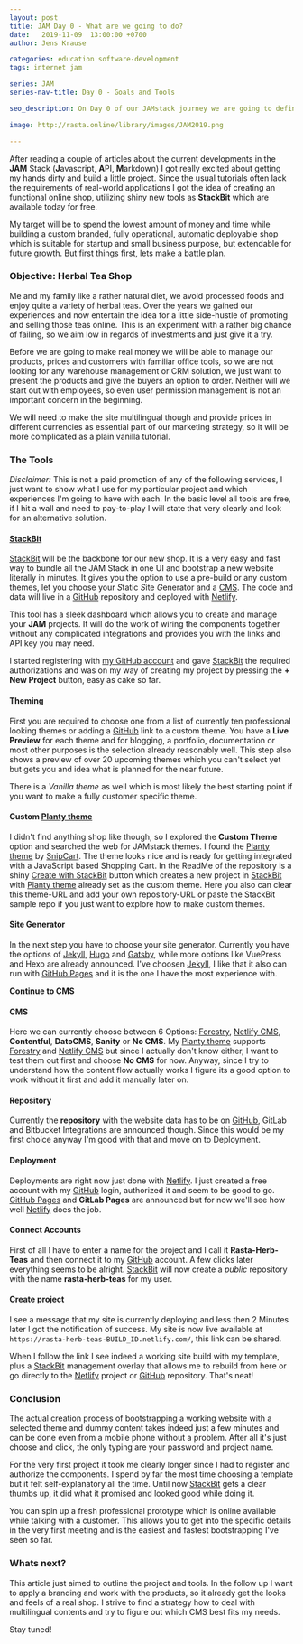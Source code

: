 ```yaml
---
layout: post
title: JAM Day 0 - What are we going to do?
date:   2019-11-09  13:00:00 +0700
author: Jens Krause

categories: education software-development
tags: internet jam

series: JAM
series-nav-title: Day 0 - Goals and Tools

seo_description: On Day 0 of our JAMstack journey we are going to define our goals and look at the tools we are using.

image: http://rasta.online/library/images/JAM2019.png

---
```


After reading a couple of articles about the current developments in the **JAM** Stack (**J**avascript, **A**PI, **M**arkdown) I got really excited about getting my hands dirty and build a little project. Since the usual tutorials often lack the requirements of real-world applications I got the idea of creating an functional online shop, utilizing shiny new tools as **StackBit** which are available today for free. 

<!--more-->
[CMS]: https://en.wikipedia.org/wiki/Content_management_system "Content Management System"
[Forestry]: https://forestry.io/ "Static Content CMS"
[Gatsby]: https://www.gatsbyjs.org/ "JavaScript based Static Site Generator for React"
[GitHub]: https://www.github.com/ "Mange your code repositories"
[GitHub Pages]: https://pages.github.com/ "GitHub hosted Pages"
[Hugo]: https://gohugo.io/ "Super Fast Go based Static Site Generator"
[my GitHub account]: https://github.com/Solomonic "Solomonic"
[Netlify]: https://www.netlify.com/ "Continuous deployment and serverless functions"
[Netlify CMS]: https://www.netlifycms.org/ "Static Content CMS"
[Jekyll]: https://jekyllrb.com/ "Static Site Generator working with github pages"
[SaaS]: https://en.wikipedia.org/wiki/Software_as_a_service "Software as a Service"
[SnipCart]: https://snipcart.com/ "Javascript based Shopping cart solution"
[StackBit]: https://www.stackbit.com/ "Bundles your JAM Stack"
[Planty theme]: https://github.com/snipcart/stackbit-theme-planty/ "Planty theme on github"
[Create with StackBit]: https://app.stackbit.com/create?theme=https://github.com/snipcart/stackbit-theme-planty&ssg=jekyll "Create a new project with Planty Theme"

My target will be to spend the lowest amount of money and time while building a custom branded, fully operational, automatic deployable shop which is suitable for startup and small business purpose, but extendable for future growth. 
But first things first, lets make a battle plan.

### Objective: Herbal Tea Shop

Me and my family like a rather natural diet, we avoid processed foods and enjoy quite a variety of herbal teas. Over the years we gained our experiences and now entertain the idea for a little side-hustle of promoting and selling those teas online. This is an experiment with a rather big chance of failing, so we aim low in regards of investments and just give it a try.

Before we are going to make real money we will be able to manage our products, prices and customers with familiar office tools, so we are not looking for any warehouse management or CRM solution, we just want to present the products and give the buyers an option to order. Neither will we start out with employees, so even user permission management is not an important concern in the beginning. 

We will need to make the site multilingual though and provide prices in different currencies as essential part of our marketing strategy, so it will be more complicated as a plain vanilla tutorial.


### The Tools

_Disclaimer:_ This is not a paid promotion of any of the following services, I just want to show what I use for my particular project and which experiences I'm going to have with each. In the basic level all tools are free, if I hit a wall and need to pay-to-play I will state that very clearly and look for an alternative solution.  

#### [StackBit]

[StackBit] will be the backbone for our new shop. It is a very easy and fast way to bundle all the JAM Stack in one UI and bootstrap a new website literally in minutes. It gives you the option to use a pre-build or any custom themes, let you choose your *S*tatic *S*ite *G*enerator and a [CMS]. The code and data will live in a [GitHub] repository and deployed with [Netlify].

This tool has a sleek dashboard which allows you to create and manage your **JAM** projects. It will do the work of wiring the components together without any complicated integrations and provides you with the links and API key you may need.

I started registering with [my GitHub account] and gave [StackBit] the required authorizations and was on my way of creating my project by pressing the **+ New Project** button, easy as cake so far.


#### Theming

First you are required to choose one from a list of currently ten professional looking themes or adding a [GitHub] link to a custom theme. You have a **Live Preview** for each theme and for blogging, a portfolio, documentation or most other purposes is the selection already reasonably well. This step also shows a preview of over 20 upcoming themes which you can't select yet but gets you and idea what is planned for the near future.

There is a *Vanilla theme* as well which is most likely the best starting point if you want to make a fully customer specific theme.

#### Custom [Planty theme]

I didn't find anything shop like though, so I explored the **Custom Theme** option and searched the web for JAMstack themes.
I found the [Planty theme] by [SnipCart]. The theme looks nice and is ready for getting integrated with a JavaScript based Shopping Cart. In the ReadMe of the repository  is a shiny [Create with StackBit] button which creates a new project in [StackBit] with [Planty theme] already set as the custom theme. Here you also can clear this theme-URL and add your own repository-URL or paste the StackBit sample repo if you just want to explore how to make custom themes.  

#### Site Generator

In the next step you have to choose your site generator. Currently you have the options of [Jekyll], [Hugo] and [Gatsby], while more options like VuePress and Hexo are already announced. I've choosen [Jekyll], I like that it also can run with [GitHub Pages] and it is the one I have the most experience with.

**Continue to CMS**

#### CMS

Here we can currently choose between 6 Options: [Forestry], [Netlify CMS], **Contentful**, **DatoCMS**, **Sanity** or **No CMS**.
My [Planty theme] supports [Forestry] and [Netlify CMS] but since I actually don't know either, I want to test them out first and choose **No CMS** for now. Anyway, since I try to understand how the content flow actually works I figure its a good option to work without it first and add it manually later on.

#### Repository

Currently the **repository** with the website data has to be on [GitHub], GitLab and Bitbucket Integrations are announced though. Since this would be my first choice anyway I'm good with that and move on to Deployment.

#### Deployment

Deployments are right now just done with [Netlify]. I just created a free account with my [GitHub] login, authorized it and seem to be good to go. [GitHub Pages] and **GitLab Pages** are announced but for now we'll see how well [Netlify] does the job.

#### Connect Accounts

First of all I have to enter a name for the project and I call it **Rasta-Herb-Teas** and then connect it to my [GitHub] account. A few clicks later everything seems to be alright. [StackBit] will now create a _public_ repository with the name **rasta-herb-teas** for my user.

#### Create project

I see a message that my site is currently deploying and less then 2 Minutes later	I got the notification of success. My site is now live available at `https://rasta-herb-teas-BUILD_ID.netlify.com/`, this link can be shared.

When I follow the link I see indeed a working site build with my template, plus a [StackBit] management overlay that allows me to rebuild from here or go directly to the [Netlify] project or [GitHub] repository. That's neat!


### Conclusion

The actual creation process of bootstrapping a working website with a selected theme and dummy content takes indeed just a few minutes and can be done even from a mobile phone without a problem. After all it's just choose and click, the only typing are your password and project name.

For the very first project it took me clearly longer since I had to register and authorize the components. I spend by far the most time choosing a template but it felt self-explanatory all the time. Until now [StackBit] gets a clear thumbs up, it did what it promised and looked good while doing it. 

You can spin up a fresh professional prototype which is online available while talking with a customer. This allows you to get into the specific details in the very first meeting and is the easiest and fastest bootstrapping I've seen so far. 

### Whats next?

This article just aimed to outline the project and tools. In the follow up I want to apply a branding and work with the products, so it already get the looks and feels of a real shop. I strive to find a strategy how to deal with multilingual contents and try to figure out which CMS best fits my needs.

Stay tuned!


